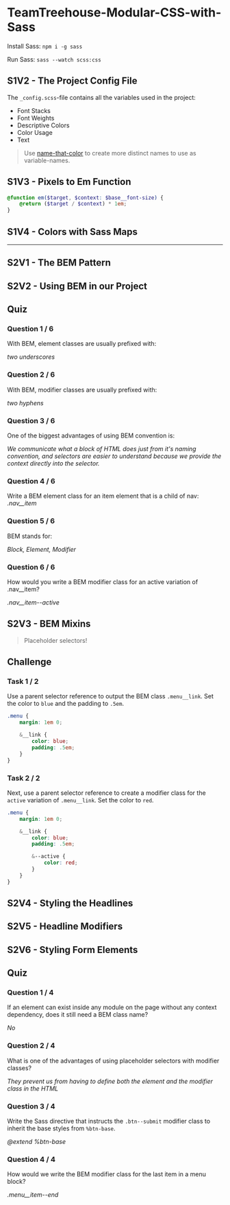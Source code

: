 # TeamTreehouse-Modular-CSS-with-Sass

Install Sass:
`npm i -g sass`

Run Sass:
`sass --watch scss:css`

## S1V2 - The Project Config File

The `_config.scss`-file contains all the variables used in the project:
- Font Stacks
- Font Weights
- Descriptive Colors
- Color Usage
- Text

> Use [name-that-color](http://chir.ag/projects/name-that-color) to create more distinct names to use as variable-names.

## S1V3 - Pixels to Em Function

```scss
@function em($target, $context: $base__font-size) {
    @return ($target / $context) * 1em;
}
```

## S1V4 - Colors with Sass Maps
---
## S2V1 - The BEM Pattern
## S2V2 - Using BEM in our Project

## Quiz 
### Question 1 / 6

With BEM, element classes are usually prefixed with:

*two underscores*

### Question 2 / 6

With BEM, modifier classes are usually prefixed with:

*two hyphens*

### Question 3 / 6

One of the biggest advantages of using BEM convention is:

*We communicate what a block of HTML does just from it's naming convention, and selectors are easier to understand because we provide the context directly into the selector.*


### Question 4 / 6

Write a BEM element class for an item element that is a child of nav: *.nav__item*

### Question 5 / 6

BEM stands for:

*Block, Element, Modifier*

### Question 6 / 6

How would you write a BEM modifier class for an active variation of .nav__item?

*.nav__item--active*

## S2V3 - BEM Mixins 

> Placeholder selectors!

## Challenge
### Task 1 / 2

Use a parent selector reference to output the BEM class `.menu__link`. Set the color to `blue` and the padding to `.5em`.

```scss
.menu {
    margin: 1em 0;

    &__link {
        color: blue;
        padding: .5em;
    }
}
```
### Task 2 / 2

Next, use a parent selector reference to create a modifier class for the `active` variation of `.menu__link`. Set the color to `red`.

```scss
.menu {
    margin: 1em 0;

    &__link {
        color: blue;
        padding: .5em;

        &--active {
            color: red;
        }
    }
}
```

## S2V4 - Styling the Headlines 
## S2V5 - Headline Modifiers
## S2V6 - Styling Form Elements

## Quiz 
### Question 1 / 4

If an element can exist inside any module on the page without any context dependency, does it still need a BEM class name?

*No*

### Question 2 / 4

What is one of the advantages of using placeholder selectors with modifier classes?

*They prevent us from having to define both the element and the modifier class in the HTML*

### Question 3 / 4

Write the Sass directive that instructs the `.btn--submit` modifier class to inherit the base styles from `%btn-base`.

*@extend %btn-base*

### Question 4 / 4

How would we write the BEM modifier class for the last item in a menu block?

*.menu__item--end*
